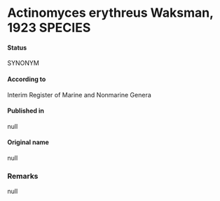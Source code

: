 # Actinomyces erythreus Waksman, 1923 SPECIES

#### Status
SYNONYM

#### According to
Interim Register of Marine and Nonmarine Genera

#### Published in
null

#### Original name
null

### Remarks
null